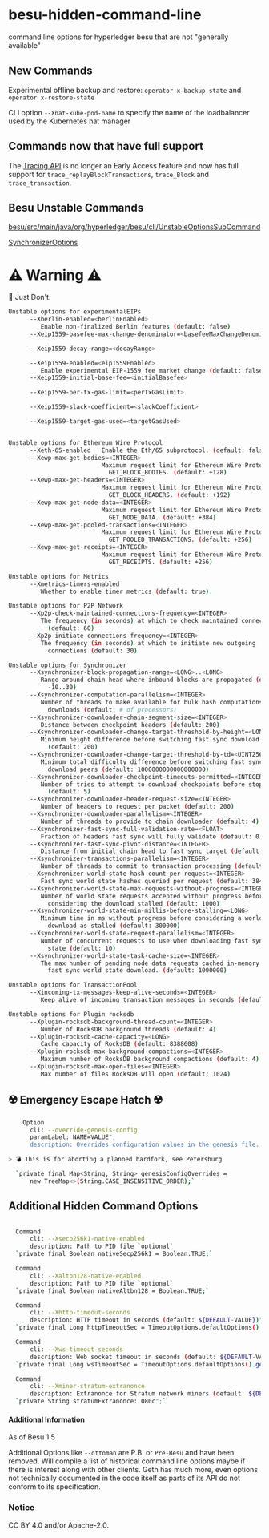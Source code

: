 # besu-hidden-command-line
command line options for hyperledger besu that are not "generally available" 

## New Commands

Experimental offline backup and restore: `operator x-backup-state` and `operator x-restore-state`

CLI option `--Xnat-kube-pod-name` to specify the name of the loadbalancer used by the Kubernetes nat manager

## Commands now that have full support

  The [Tracing API](https://besu.hyperledger.org/en/latest/Reference/API-Methods/#trace-methods) is no longer an Early Access feature and now has full support for `trace_replayBlockTransactions`, `trace_Block` and `trace_transaction`.  
  
## Besu Unstable Commands 

[besu/src/main/java/org/hyperledger/besu/cli/UnstableOptionsSubCommand](https://github.com/hyperledger/besu/blob/release-1.5.0/besu/src/main/java/org/hyperledger/besu/cli/UnstableOptionsSubCommand.java)

[SynchronizerOptions](https://github.com/hyperledger/besu/blob/release-1.5.0/besu/src/main/java/org/hyperledger/besu/cli/options/SynchronizerOptions.java)


# ⚠️ Warning ⚠️
🥺 Just Don't.


```bash
Unstable options for experimentalEIPs
      --Xberlin-enabled=<berlinEnabled>
         Enable non-finalized Berlin features (default: false)
      --Xeip1559-basefee-max-change-denominator=<basefeeMaxChangeDenominator>

      --Xeip1559-decay-range=<decayRange>

      --Xeip1559-enabled=<eip1559Enabled>
         Enable experimental EIP-1559 fee market change (default: false)
      --Xeip1559-initial-base-fee=<initialBasefee>

      --Xeip1559-per-tx-gas-limit=<perTxGasLimit>

      --Xeip1559-slack-coefficient=<slackCoefficient>

      --Xeip1559-target-gas-used=<targetGasUsed>


Unstable options for Ethereum Wire Protocol
      --Xeth-65-enabled   Enable the Eth/65 subprotocol. (default: false)
      --Xewp-max-get-bodies=<INTEGER>
                          Maximum request limit for Ethereum Wire Protocol
                            GET_BLOCK_BODIES. (default: +128)
      --Xewp-max-get-headers=<INTEGER>
                          Maximum request limit for Ethereum Wire Protocol
                            GET_BLOCK_HEADERS. (default: +192)
      --Xewp-max-get-node-data=<INTEGER>
                          Maximum request limit for Ethereum Wire Protocol
                            GET_NODE_DATA. (default: +384)
      --Xewp-max-get-pooled-transactions=<INTEGER>
                          Maximum request limit for Ethereum Wire Protocol
                            GET_POOLED_TRANSACTIONS. (default: +256)
      --Xewp-max-get-receipts=<INTEGER>
                          Maximum request limit for Ethereum Wire Protocol
                            GET_RECEIPTS. (default: +256)

Unstable options for Metrics
      --Xmetrics-timers-enabled
         Whether to enable timer metrics (default: true).

Unstable options for P2P Network
      --Xp2p-check-maintained-connections-frequency=<INTEGER>
         The frequency (in seconds) at which to check maintained connections
           (default: 60)
      --Xp2p-initiate-connections-frequency=<INTEGER>
         The frequency (in seconds) at which to initiate new outgoing
           connections (default: 30)

Unstable options for Synchronizer
      --Xsynchronizer-block-propagation-range=<LONG>..<LONG>
         Range around chain head where inbound blocks are propagated (default:
           -10..30)
      --Xsynchronizer-computation-parallelism=<INTEGER>
         Number of threads to make available for bulk hash computations during
           downloads (default: # of processors)
      --Xsynchronizer-downloader-chain-segment-size=<INTEGER>
         Distance between checkpoint headers (default: 200)
      --Xsynchronizer-downloader-change-target-threshold-by-height=<LONG>
         Minimum height difference before switching fast sync download peers
           (default: 200)
      --Xsynchronizer-downloader-change-target-threshold-by-td=<UINT256>
         Minimum total difficulty difference before switching fast sync
           download peers (default: 1000000000000000000)
      --Xsynchronizer-downloader-checkpoint-timeouts-permitted=<INTEGER>
         Number of tries to attempt to download checkpoints before stopping
           (default: 5)
      --Xsynchronizer-downloader-header-request-size=<INTEGER>
         Number of headers to request per packet (default: 200)
      --Xsynchronizer-downloader-parallelism=<INTEGER>
         Number of threads to provide to chain downloader (default: 4)
      --Xsynchronizer-fast-sync-full-validation-rate=<FLOAT>
         Fraction of headers fast sync will fully validate (default: 0.1)
      --Xsynchronizer-fast-sync-pivot-distance=<INTEGER>
         Distance from initial chain head to fast sync target (default: 50)
      --Xsynchronizer-transactions-parallelism=<INTEGER>
         Number of threads to commit to transaction processing (default: 2)
      --Xsynchronizer-world-state-hash-count-per-request=<INTEGER>
         Fast sync world state hashes queried per request (default: 384)
      --Xsynchronizer-world-state-max-requests-without-progress=<INTEGER>
         Number of world state requests accepted without progress before
           considering the download stalled (default: 1000)
      --Xsynchronizer-world-state-min-millis-before-stalling=<LONG>
         Minimum time in ms without progress before considering a world state
           download as stalled (default: 300000)
      --Xsynchronizer-world-state-request-parallelism=<INTEGER>
         Number of concurrent requests to use when downloading fast sync world
           state (default: 10)
      --Xsynchronizer-world-state-task-cache-size=<INTEGER>
         The max number of pending node data requests cached in-memory during
           fast sync world state download. (default: 1000000)

Unstable options for TransactionPool
      --Xincoming-tx-messages-keep-alive-seconds=<INTEGER>
         Keep alive of incoming transaction messages in seconds (default: 60)

Unstable options for Plugin rocksdb
      --Xplugin-rocksdb-background-thread-count=<INTEGER>
         Number of RocksDB background threads (default: 4)
      --Xplugin-rocksdb-cache-capacity=<LONG>
         Cache capacity of RocksDB (default: 8388608)
      --Xplugin-rocksdb-max-background-compactions=<INTEGER>
         Maximum number of RocksDB background compactions (default: 4)
      --Xplugin-rocksdb-max-open-files=<INTEGER>
         Max number of files RocksDB will open (default: 1024)
```

  

## ☢️ Emergency Escape Hatch ☢️

```bash
    Option
      cli: --override-genesis-config
      paramLabel: NAME=VALUE",
      description: Overrides configuration values in the genesis file.  Use with care.",

> 💣 This is for aborting a planned hardfork, see Petersburg

  `private final Map<String, String> genesisConfigOverrides =
      new TreeMap<>(String.CASE_INSENSITIVE_ORDER);`
```
## Additional Hidden Command Options 


```bash

  Command
      cli: --Xsecp256k1-native-enabled
      description: Path to PID file `optional`
  `private final Boolean nativeSecp256k1 = Boolean.TRUE;`
```

```bash
  Command
      cli: --Xaltbn128-native-enabled
      description: Path to PID file `optional`
  `private final Boolean nativeAltbn128 = Boolean.TRUE;`

```

```bash
  Command
      cli: --Xhttp-timeout-seconds
      description: HTTP timeout in seconds (default: ${DEFAULT-VALUE})",
  `private final Long httpTimeoutSec = TimeoutOptions.defaultOptions().getTimeoutSeconds();`
```
```bash
  Command
      cli: --Xws-timeout-seconds
      description: Web socket timeout in seconds (default: ${DEFAULT-VALUE})",
  `private final Long wsTimeoutSec = TimeoutOptions.defaultOptions().getTimeoutSeconds();`
```
```bash
  Command
      cli: --Xminer-stratum-extranonce
      description: Extranonce for Stratum network miners (default: ${DEFAULT-VALUE})")
  `private String stratumExtranonce: 080c";`
```

#### Additional Information

As of Besu 1.5

Additional Options like ``--ottoman`` are P.B.  or `Pre-Besu` and have been removed. Will compile a list of historical command line options maybe if there is interest along with other clients. Geth has much more, even options not technically documented in the code itself as parts of its API do not conform to its specification.

### Notice

CC BY 4.0 and/or Apache-2.0. 
